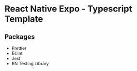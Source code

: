 # React Native Expo - Typescript Template

## Packages
* Prettier
* Eslint
* Jest
* RN Testing Library
